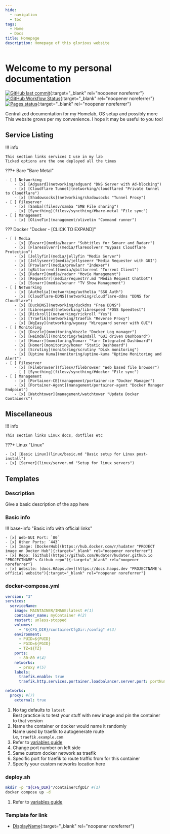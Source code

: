 ```yaml
---
hide:
  - navigation
  - toc
tags:
  - Home
  - Docs
title: Homepage
description: Homepage of this glorious website
---
```

# Welcome to my personal documentation

[![GitHub last commit](https://img.shields.io/github/last-commit/Hudater/hudater.github.io/main?color=4051B5&style=for-the-badge)](https://github.com/Hudater/hudater.github.io/commits/main){:target="_blank" rel="noopener noreferrer"}
[![GitHub Workflow Status](https://img.shields.io/github/workflow/status/Hudater/hudater.github.io/ci?color=4051B5&style=for-the-badge)](https://github.com/Hudater/hudater.github.io/actions){:target="_blank" rel="noopener noreferrer"}
[![Pages status](https://img.shields.io/website?color=4051B5&style=for-the-badge&url=https%3A%2F%2Fdocs.haops.dev%2F)](https://docs.haops.dev/){:target="_blank" rel="noopener noreferrer"}

Centralized documentation for my Homelab, OS setup and possibly more  
This website grows per my convenience. I hope it may be useful to you too!  


## Service Listing

!!! info

    This section links services I use in my lab  
    Ticked options are the one deployed all the times  

???+ Bare "Bare Metal"

    - [ ] Networking
        - [x] [Adguard](networking/adguard "DNS Server with Ad-blocking")
        - [x] [Cloudflare Tunnel](networking/cloudflared "Private tunnel to Cloudflare")
        - [x] [Shadowsocks](networking/shadowsocks "Tunnel Proxy")
    - [ ] Fileserver
        - [x] [Samba](filesv/samba "SMB File sharing")
        - [x] [Syncthing](filesv/syncthing/#bare-metal "File sync")
    - [ ] Management
        - [x] [OliveTin](management/olivetin "Command runner")

??? Docker "Docker - [CLICK TO EXPAND]"

    - [ ] Media
        - [x] [Bazarr](media/bazarr "Subtitles for Sonarr and Radarr")
        - [x] [Flaresolverr](media/flaresolverr "Bypass Cloudflare Protection")
        - [x] [Jellyfin](media/jellyfin "Media Server")
        - [x] [Jellyseerr](media/jellyseerr "Media Requester with GUI")
        - [x] [Prowlarr](media/prowlarr "Indexer")
        - [x] [qBittorrent](media/qbittorrent "Torrent Client")
        - [x] [Radarr](media/radarr "Movie Management")
        - [x] [Requestrr](media/requestrr.md "Media Request Chatbot")
        - [x] [Sonarr](media/sonarr "TV Show Management")
    - [ ] Networking
        - [x] [Authelia](networking/authelia "SSO Auth")
        - [x] [Cloudflare-DDNS](networking/cloudflare-ddns "DDNS for Cloudflare")
        - [x] [DuckDNS](networking/duckdns "Free DDNS")
        - [x] [Librespeed](networking/librespeed "FOSS Speedtest")
        - [x] [Rickroll](networking/rickroll "Yes")
        - [x] [Traefik](networking/traefik "Reverse Proxy")
        - [x] [WgEasy](networking/wgeasy "Wireguard server with GUI")
    - [ ] Monitoring
        - [x] [Dozzle](monitoring/dozzle "Docker Log manager")
        - [x] [Heimdall](monitoring/heimdall "GUI driven Dashboard")
        - [x] [Homarr](monitoring/homarr "*arr Integrated Dashboard")
        - [x] [Homer](monitoring/homer "Static Dashboard")
        - [x] [Scrutiny](monitoring/scrutiny "Disk monitoring")
        - [x] [Uptime Kuma](monitoring/uptime-kuma "Uptime Monitoring and Alert")
    - [ ] Fileserver
        - [x] [Filebrowser](filesv/filebrowser "Web based file browser")
        - [ ] [Syncthing](filesv/syncthing/#docker "File sync")
    - [ ] Management
        - [x] [Portainer-CE](management/portainer-ce "Docker Manager")
        - [x] [Portainer-Agent](management/portainer-agent "Docker Manager Endpoint")
        - [x] [Watchtower](management/watchtower "Update Docker Containers")

## Miscellaneous

!!! info

    This section links Linux docs, dotfiles etc

???+ Linux "Linux"

    - [x] [Basic Linux](linux/basic.md "Basic setup for Linux post-install")
    - [x] [Server](linux/server.md "Setup for linux servers")

## Templates

### Description

Give a basic description of the app here  

### Basic info

!!! base-info "Basic info with official links"

    - [x] Web-GUI Port: `80`
    - [x] Other Ports: `443`
    - [x] Image: [DockerHub](https://hub.docker.com/r/hudater "PROJECT image on Docker Hub"){:target="_blank" rel="noopener noreferrer"}
    - [x] Repo: [Github](https://github.com/Hudater/hudater.github.io "PROJECTNAME's Github repo"){:target="_blank" rel="noopener noreferrer"}
    - [x] Website: [docs.HAops.dev](https://docs.haops.dev "PROJECTNAME's official website"){:target="_blank" rel="noopener noreferrer"}

### docker-compose.yml

```yaml title="Basic compose manifest"
version: "3"
services:
  serviceName:
    image: MAINTAINER/IMAGE:latest #(1)
    container_name: myContainer #(2)
    restart: unless-stopped
    volumes:
      - "${CFG_DIR}/containerCfgDir:/config" #(3)
    environment:
      - PUID=${PUID}
      - PGID=${PGID}
      - TZ=${TZ}
    ports:
      - 80:80 #(4)
    networks:
      - proxy #(5)
    labels:
      traefik.enable: true
      traefik.http.services.portainer.loadbalancer.server.port: portNumber #(6)

networks:
  proxy: #(7)
    external: true
```

1. No tag defaults to `latest`  
   Best practice is to test your stuff with new image and pin the container to that version
2. Name the container or docker would name it randomly  
   Name used by traefik to autogenerate route  
   i.e, `traefik.example.com`
3. Refer to [variables guide](/linux/server/#environment-variables)
4. Change port number on left side
5. Same custom docker network as traefik
6. Specific port for traefik to route traffic from for this container
7. Specify your custom networks location here

### deploy.sh

```bash
mkdir -p "${CFG_DIR}"/containerCfgDir #(1)
docker compose up -d
```

1. Refer to [variables guide](/linux/server/#environment-variables)  

### Template for link

- [DisplayName](LINK "HoverText"){:target="_blank" rel="noopener noreferrer"}
<!-- - []( ""){:target="_blank" rel="noopener noreferrer"} -->

